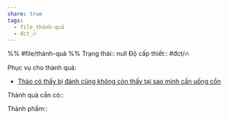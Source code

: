 ```yaml
---
share: true
tags:
  - file_thành-quả
  - đct_🔥
---
```


%%
#file/thành-quả
%%
Trạng thái:: null
Độ cấp thiết:: #đct/🔥

Phục vụ cho thành quả:
- [Thảo có thấy bị đánh cũng không còn thấy tại sao mình cần uống cồn](./Th%E1%BA%A3o%20c%C3%B3%20th%E1%BA%A5y%20b%E1%BB%8B%20%C4%91%C3%A1nh%20c%C5%A9ng%20kh%C3%B4ng%20c%C3%B2n%20th%E1%BA%A5y%20t%E1%BA%A1i%20sao%20m%C3%ACnh%20c%E1%BA%A7n%20u%E1%BB%91ng%20c%E1%BB%93n.md)

Thành quả cần có:: 

Thành phẩm::
